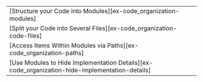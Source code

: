 ||
|--------|
| [Structure your Code into Modules][ex-code_organization-modules] |
| [Split your Code into Several Files][ex-code_organization-code-files] |
| [Access Items Within Modules via Paths][ex-code_organization-paths] |
| [Use Modules to Hide Implementation Details][ex-code_organization-hide-implementation-details] |
